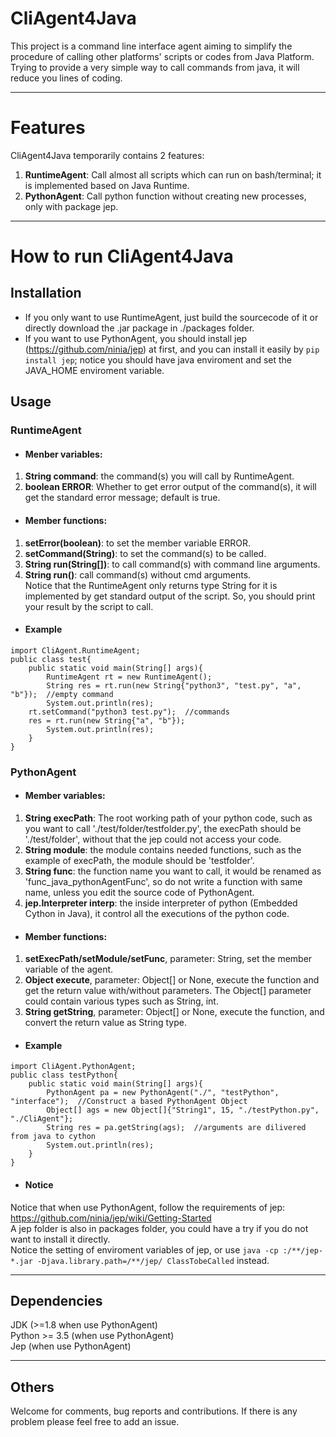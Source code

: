 # CliAgent4Java
This project is a command line interface agent aiming to simplify the procedure of calling other platforms' scripts or codes from Java Platform.  
Trying to provide a very simple way to call commands from java, it will reduce you lines of coding.  

---  
# Features  
CliAgent4Java temporarily contains 2 features:  
1. **RuntimeAgent**: Call almost all scripts which can run on bash/terminal; it is implemented based on Java Runtime.  
2. **PythonAgent**: Call python function without creating new processes, only with package jep.  

---  
# How to run CliAgent4Java  
## Installation  
* If you only want to use RuntimeAgent, just build the sourcecode of it or directly download the .jar package in ./packages folder.  
* If you want to use PythonAgent, you should install jep (https://github.com/ninia/jep) at first, and you can install it easily by `pip install jep`; notice you should have java enviroment and set the JAVA_HOME enviroment variable.  
## Usage  
### RuntimeAgent  
- #### Menber variables:  
1. **String command**: the command(s) you will call by RuntimeAgent.  
2. **boolean ERROR**: Whether to get error output of the command(s), it will get the standard error message; default is true.  
- #### Member functions:  
1. **setError(boolean)**: to set the member variable ERROR.  
2. **setCommand(String)**: to set the command(s) to be called.  
3. **String run(String[])**: to call command(s) with command line arguments.  
4. **String run()**: call command(s) without cmd arguments.  
Notice that the RuntimeAgent only returns type String for it is implemented by get standard output of the script.  So, you should print your result by the script to call.  
- #### Example  
```
import CliAgent.RuntimeAgent;
public class test{
	public static void main(String[] args){
		RuntimeAgent rt = new RuntimeAgent();
		String res = rt.run(new String{"python3", "test.py", "a", "b"});  //empty command
		System.out.println(res);
    rt.setCommand("python3 test.py");  //commands
    res = rt.run(new String{"a", "b"});
		System.out.println(res);
	}
}
```
### PythonAgent  
- #### Member variables:  
1. **String execPath**: The root working path of your python code, such as you want to call './test/folder/testfolder.py', the execPath should be './test/folder', without that the jep could not access your code.  
2. **String module**: the module contains needed functions, such as the example of execPath, the module should be 'testfolder'.  
3. **String func**: the function name you want to call, it would be renamed as 'func_java_pythonAgentFunc', so do not write a function with same name, unless you edit the source code of PythonAgent.  
4. **jep.Interpreter interp**: the inside interpreter of python (Embedded Cython in Java), it control all the executions of the python code.  
- #### Member functions:  
1. **setExecPath/setModule/setFunc**, parameter: String, set the member variable of the agent.  
2. **Object execute**, parameter: Object[] or None, execute the function and get the return value with/without parameters. The Object[] parameter could contain various types such as String, int.  
3. **String getString**, parameter: Object[] or None, execute the function, and convert the return value as String type.  
- #### Example  
```
import CliAgent.PythonAgent;
public class testPython{
	public static void main(String[] args){
		PythonAgent pa = new PythonAgent("./", "testPython", "interface");  //Construct a based PythonAgent Object  
		Object[] ags = new Object[]{"String1", 15, "./testPython.py", "./CliAgent"};
		String res = pa.getString(ags);  //arguments are dilivered from java to cython
		System.out.println(res);
	}
}
```  
- #### Notice  
Notice that when use PythonAgent, follow the requirements of jep: https://github.com/ninia/jep/wiki/Getting-Started  
A jep folder is also in packages folder, you could have a try if you do not want to install it directly.  
Notice the setting of enviroment variables of jep, or use `java -cp :/**/jep-*.jar -Djava.library.path=/**/jep/ ClassTobeCalled` instead.  

---  
## Dependencies  
JDK (>=1.8 when use PythonAgent)    
Python >= 3.5 (when use PythonAgent)  
Jep (when use PythonAgent)  

---  
## Others
Welcome for comments, bug reports and contributions. If there is any problem please feel free to add an issue.  
